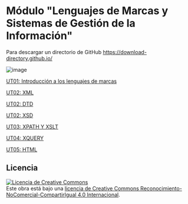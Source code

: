 # Módulo "Lenguajes de Marcas y Sistemas de Gestión de la Información"

Para descargar un directorio de GitHub
https://download-directory.github.io/




![image](https://github.com/profeMelola/LM-00-2023-24/assets/91023374/14c251a8-2bd3-4a56-8a09-0c5cb006345c)


[UT01: Introducción a los lenguajes de marcas](https://github.com/profeMelola/LM-01-2023-24)

[UT02: XML](https://github.com/profeMelola/LM-02-2023-24)

[UT02: DTD](https://github.com/profeMelola/LM-03-2023-24)

[UT02: XSD](https://github.com/profeMelola/LM-04-2023-24)

[UT03: XPATH Y XSLT](https://github.com/profeMelola/LM-05-2023-24)

[UT04: XQUERY](https://github.com/profeMelola/LM-06-2023-24/tree/main)

[UT05: HTML](https://github.com/profeMelola/LM-07-2023-24/tree/main)




## Licencia

<a rel="license" href="http://creativecommons.org/licenses/by-nc-sa/4.0/"><img alt="Licencia de Creative Commons" style="border-width:0" src="https://i.creativecommons.org/l/by-nc-sa/4.0/88x31.png" /></a><br />Este obra está bajo una <a rel="license" href="http://creativecommons.org/licenses/by-nc-sa/4.0/">licencia de Creative Commons Reconocimiento-NoComercial-CompartirIgual 4.0 Internacional</a>.

